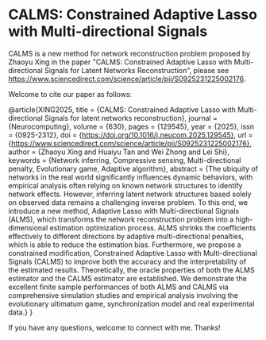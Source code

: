 # CALMS: Constrained Adaptive Lasso with Multi-directional Signals

CALMS is a new method for network reconstruction problem proposed by Zhaoyu Xing in the paper "CALMS: Constrained Adaptive Lasso with Multi-directional  Signals for Latent Networks Reconstruction", please see https://www.sciencedirect.com/science/article/pii/S0925231225002176.

Welcome to cite our paper as follows:

@article{XING2025,
title = {CALMS: Constrained Adaptive Lasso with Multi-directional Signals for latent networks reconstruction},
journal = {Neurocomputing},
volume = {630},
pages = {129545},
year = {2025},
issn = {0925-2312},
doi = {https://doi.org/10.1016/j.neucom.2025.129545},
url = {https://www.sciencedirect.com/science/article/pii/S0925231225002176},
author = {Zhaoyu Xing and Huaiyu Tan and Wei Zhong and Lei Shi},
keywords = {Network inferring, Compressive sensing, Multi-directional penalty, Evolutionary game, Adaptive algorithm},
abstract = {The ubiquity of networks in the real world significantly influences dynamic behaviors, with empirical analysis often relying on known network structures to identify network effects. However, inferring latent network structures based solely on observed data remains a challenging inverse problem. To this end, we introduce a new method, Adaptive Lasso with Multi-directional Signals (ALMS), which transforms the network reconstruction problem into a high-dimensional estimation optimization process. ALMS shrinks the coefficients effectively to different directions by adaptive multi-directional penalties, which is able to reduce the estimation bias. Furthermore, we propose a constrained modification, Constrained Adaptive Lasso with Multi-directional Signals (CALMS) to improve both the accuracy and the interpretability of the estimated results. Theoretically, the oracle properties of both the ALMS estimator and the CALMS estimator are established. We demonstrate the excellent finite sample performances of both ALMS and CALMS via comprehensive simulation studies and empirical analysis involving the evolutionary ultimatum game, synchronization model and real experimental data.}
}

If you have any questions, welcome to connect with me. Thanks!
